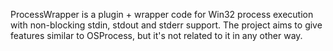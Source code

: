 ProcessWrapper is a plugin + wrapper code for Win32 process execution with non-blocking stdin, stdout and stderr support. 
The project aims to give features similar to OSProcess, but it's not related to it in any other way.

